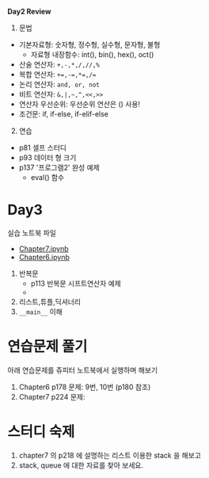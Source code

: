 
**Day2 Review**

1. 문법
 - 기본자료형: 숫자형, 정수형, 실수형, 문자형, 불형
     - 자료형 내장함수: int(), bin(), hex(), oct()
 - 산술 연산자: `+,-,*,/,//,%`
 - 복합 연산자: `+=,-=,*=,/=`
 - 논리 연산자: `and, or, not`
 - 비트 연산자: `&,|,~,^,<<,>>`
 - 연산자 우선순위: 우선순위 연산은 () 사용!
 - 조건문: if, if-else, if-elif-else

2. 연습
 - p81 셀프 스터디
 - p93 데이터 형 크기
 - p137 '프로그램2' 완성 예제
      - eval() 함수

# Day3 


실습 노트북 파일

- [Chapter7.ipynb](Chapter7.ipynb)
- [Chapter6.ipynb](Chapter6.ipynb)



1. 반복문
   - p113 반복문 시프트연산자 예제
   - 
3. 리스트,튜플,딕셔너리
4. `__main__` 이해


# 연습문제 풀기

아래 연습문제를 쥬피터 노트북에서 실행하며 해보기

1. Chapter6 p178 문제: 9번, 10번 (p180 참조)
2. Chapter7 p224 문제: 

# 스터디 숙제

1. chapter7 의 p218 에 설명하는 리스트 이용한 stack 을 해보고
2. stack, queue 에 대한 자료를 찾아 보세요.
